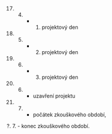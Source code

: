 17. 4. - 1. projektový den

24. 5. - 2. projektový den

19. 6. - 3. projektový den

22. 6. - uzavření projektu

3. 7. - počátek zkouškového období, 

?. 7. - konec zkouškového období.
